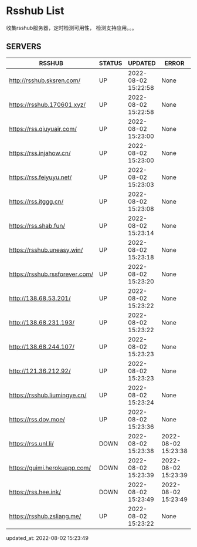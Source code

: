 # Rsshub List

收集rsshub服务器，定时检测可用性， 检测支持应用。。。


## SERVERS

|  RSSHUB   | STATUS  | UPDATED  | ERROR  | TWITTER |  
|  ----  | ----  | ----  | ----  | ---- |  
| http://rsshub.sksren.com/ | UP | 2022-08-02 15:22:58 | None |OK|  
| https://rsshub.170601.xyz/ | UP | 2022-08-02 15:22:58 | None |OK|  
| https://rss.qiuyuair.com/ | UP | 2022-08-02 15:23:00 | None ||  
| https://rss.injahow.cn/ | UP | 2022-08-02 15:23:00 | None ||  
| https://rss.feiyuyu.net/ | UP | 2022-08-02 15:23:03 | None ||  
| https://rss.itggg.cn/ | UP | 2022-08-02 15:23:08 | None ||  
| https://rss.shab.fun/ | UP | 2022-08-02 15:23:14 | None |OK|  
| https://rsshub.uneasy.win/ | UP | 2022-08-02 15:23:18 | None |OK|  
| https://rsshub.rssforever.com/ | UP | 2022-08-02 15:23:20 | None |OK|  
| http://138.68.53.201/ | UP | 2022-08-02 15:23:22 | None ||  
| http://138.68.231.193/ | UP | 2022-08-02 15:23:22 | None ||  
| http://138.68.244.107/ | UP | 2022-08-02 15:23:23 | None ||  
| http://121.36.212.92/ | UP | 2022-08-02 15:23:23 | None ||  
| https://rsshub.liumingye.cn/ | UP | 2022-08-02 15:23:24 | None ||  
| https://rss.dov.moe/ | UP | 2022-08-02 15:23:36 | None |OK|  
| https://rss.unl.li/ | DOWN | 2022-08-02 15:23:38 | 2022-08-02 15:23:38 |  
| https://guimi.herokuapp.com/ | DOWN | 2022-08-02 15:23:39 | 2022-08-02 15:23:39 |  
| https://rss.hee.ink/ | DOWN | 2022-08-02 15:23:49 | 2022-08-02 15:23:49 |  
| https://rsshub.zsliang.me/ | UP | 2022-08-02 15:23:22 | None |OK|  
  

updated_at: 2022-08-02 15:23:49  
